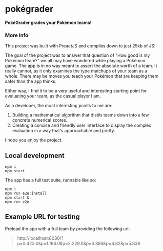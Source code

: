 # pokégrader

**PokéGrader grades your Pokémon teams!**

### More Info

This project was built with PreactJS and compiles down to just 25kb of JS!


The goal of the project was to answer that question of "How good is my Pokémon team?" we all may have wondered 
while playing a Pokémon game. The app is in no way meant to assert the absolute worth of a team. It really cannot, as it only
examines the type matchups of your team as a whole. There may be moves you teach your Pokémon that are keeping them safer than the app thinks.


Either way, I find it to be a very useful and interesting starting point for evaluating your team, as the casual player I am. 


As a developer, the most interesting points to me are:
1. Building a mathematical algorithm that distils teams down into a few concrete numerical scores.
2. Creating a concise and friendly user interface to display the complex evaluation in a way that's approachable and pretty.

I hope you enjoy the project.

## Local development
```
npm i
npm start
```

The app has a full test suite, runnable like so:
```
npm i
npm run e2e:install
npm start &
npm run e2e
```

## Example URL for testing

Preload the app with a full team by providing the following url:
> http://localhost:8080/?p=0.423.0&p=1.184.0&p=2.229.0&p=3.886&p=4.82&p=5.838

